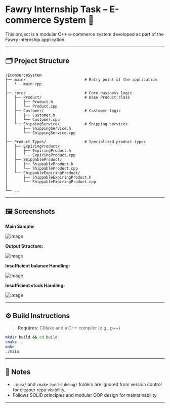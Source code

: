 # Fawry Internship Task – E-commerce System 🛒

This project is a modular C++ e-commerce system developed as part of the Fawry internship application.

---

## 🗂️ Project Structure

```
/EcommerceSystem
├── main/                          # Entry point of the application
│   └── main.cpp
│
├── core/                          # Core business logic
│   ├── Product/                   # Base Product class
│   │   ├── Product.h
│   │   └── Product.cpp
│   ├── Customer/                  # Customer logic
│   │   ├── Customer.h
│   │   └── Customer.cpp
│   └── ShippingService/           # Shipping services
│       ├── ShippingService.h
│       └── ShippingService.cpp
│
├── Product_Types/                 # Specialized product types
│   ├── ExpiringProduct/
│   │   ├── ExpiringProduct.h
│   │   └── ExpiringProduct.cpp
│   ├── ShippableProduct/
│   │   ├── ShippableProduct.h
│   │   └── ShippableProduct.cpp
│   └── ShippableExpiringProduct/
│       ├── ShippableExpiringProduct.h
│       └── ShippableExpiringProduct.cpp
│
└── ...
```

---

## 🖼️ Screenshots

**Main Sample:**

![image](https://github.com/user-attachments/assets/2e3aa8a1-b981-4170-8af3-3f27b5bd80f3)


**Output Structure:**

![image](https://github.com/user-attachments/assets/70efff22-678d-4f3d-8407-14667c3830da)

**Insufficient balance Handling:**

![image](https://github.com/user-attachments/assets/ecdeccbd-5892-423c-b54b-4dbc4c2f1779)

**Insufficient stock Handling:**

![image](https://github.com/user-attachments/assets/283573eb-b9d7-4ab1-bc3b-cd669425534d)



---

## ⚙️ Build Instructions

> **Requires:** CMake and a C++ compiler (e.g., g++)

```bash
mkdir build && cd build
cmake ..
make
./main
```

---

## 🧾 Notes

- `.idea/` and `cmake-build-debug/` folders are ignored from version control for cleaner repo visibility.
- Follows SOLID principles and modular OOP design for maintainability.

---
